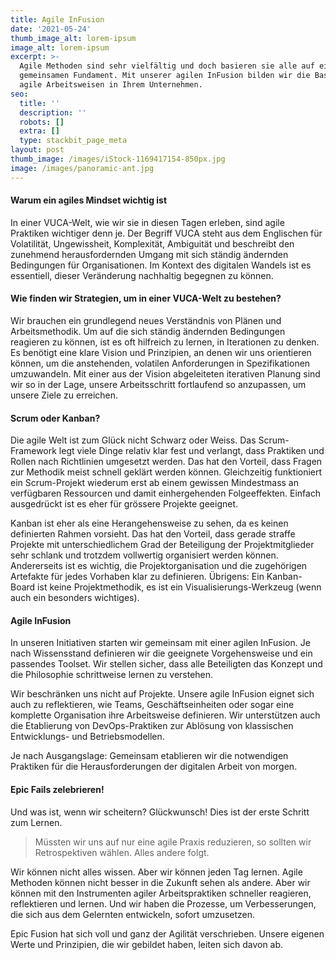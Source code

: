 ```yaml
---
title: Agile InFusion
date: '2021-05-24'
thumb_image_alt: lorem-ipsum
image_alt: lorem-ipsum
excerpt: >-
  Agile Methoden sind sehr vielfältig und doch basieren sie alle auf einem
  gemeinsamen Fundament. Mit unserer agilen InFusion bilden wir die Basis für
  agile Arbeitsweisen in Ihrem Unternehmen.
seo:
  title: ''
  description: ''
  robots: []
  extra: []
  type: stackbit_page_meta
layout: post
thumb_image: /images/iStock-1169417154-850px.jpg
image: /images/panoramic-ant.jpg
---
```

#### Warum ein agiles Mindset wichtig ist

In einer VUCA-Welt, wie wir sie in diesen Tagen erleben, sind agile Praktiken wichtiger denn je. Der Begriff VUCA steht aus dem Englischen für Volatilität, Ungewissheit, Komplexität, Ambiguität und beschreibt den zunehmend herausfordernden Umgang mit sich ständig ändernden Bedingungen für Organisationen. Im Kontext des digitalen Wandels ist es essentiell, dieser Veränderung nachhaltig begegnen zu können.

#### Wie finden wir Strategien, um in einer VUCA-Welt zu bestehen?

Wir brauchen ein grundlegend neues Verständnis von Plänen und Arbeitsmethodik. Um auf die sich ständig ändernden Bedingungen reagieren zu können, ist es oft hilfreich zu lernen, in Iterationen zu denken. Es benötigt eine klare Vision und Prinzipien, an denen wir uns orientieren können, um die anstehenden, volatilen Anforderungen in Spezifikationen umzuwandeln. Mit einer aus der Vision abgeleiteten iterativen Planung sind wir so in der Lage, unsere Arbeitsschritt fortlaufend so anzupassen, um unsere Ziele zu erreichen.

#### Scrum oder Kanban?

Die agile Welt ist zum Glück nicht Schwarz oder Weiss. Das Scrum-Framework legt viele Dinge relativ klar fest und verlangt, dass Praktiken und Rollen nach Richtlinien umgesetzt werden. Das hat den Vorteil, dass Fragen zur Methodik meist schnell geklärt werden können. Gleichzeitig funktioniert ein Scrum-Projekt wiederum erst ab einem gewissen Mindestmass an verfügbaren Ressourcen und damit einhergehenden Folgeeffekten. Einfach ausgedrückt ist es eher für grössere Projekte geeignet.

Kanban ist eher als eine Herangehensweise zu sehen, da es keinen definierten Rahmen vorsieht. Das hat den Vorteil, dass gerade straffe Projekte mit unterschiedlichem Grad der Beteiligung der Projektmitglieder sehr schlank und trotzdem vollwertig organisiert werden können. Andererseits ist es wichtig, die Projektorganisation und die zugehörigen Artefakte für jedes Vorhaben klar zu definieren. Übrigens: Ein Kanban-Board ist keine Projektmethodik, es ist ein Visualisierungs-Werkzeug (wenn auch ein besonders wichtiges).

#### Agile InFusion

In unseren Initiativen starten wir gemeinsam mit einer agilen InFusion. Je nach Wissensstand definieren wir die geeignete Vorgehensweise und ein passendes Toolset. Wir stellen sicher, dass alle Beteiligten das Konzept und die Philosophie schrittweise lernen zu verstehen.

Wir beschränken uns nicht auf Projekte. Unsere agile InFusion eignet sich auch zu reflektieren, wie Teams, Geschäftseinheiten oder sogar eine komplette Organisation ihre Arbeitsweise definieren. Wir unterstützen auch die Etablierung von DevOps-Praktiken zur Ablösung von klassischen Entwicklungs- und Betriebsmodellen.

Je nach Ausgangslage: Gemeinsam etablieren wir die notwendigen Praktiken für die Herausforderungen der digitalen Arbeit von morgen.

#### Epic Fails zelebrieren!

Und was ist, wenn wir scheitern? Glückwunsch! Dies ist der erste Schritt zum Lernen.

> Müssten wir uns auf nur eine agile Praxis reduzieren, so sollten wir Retrospektiven wählen. Alles andere folgt.

Wir können nicht alles wissen. Aber wir können jeden Tag lernen. Agile Methoden können nicht besser in die Zukunft sehen als andere. Aber wir können mit den Instrumenten agiler Arbeitspraktiken schneller reagieren, reflektieren und lernen. Und wir haben die Prozesse, um Verbesserungen, die sich aus dem Gelernten entwickeln, sofort umzusetzen.

Epic Fusion hat sich voll und ganz der Agilität verschrieben. Unsere eigenen Werte und Prinzipien, die wir gebildet haben, leiten sich davon ab.

